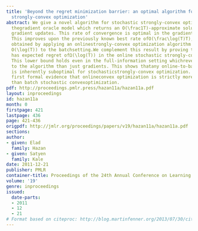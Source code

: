 ```yaml
---
title: 'Beyond the regret minimization barrier: an optimal algorithm for stochastic
  strongly-convex optimization'
abstract: We give a novel algorithm for stochastic strongly-convex optimization in
  thegradient oracle model which returns an O(\frac1T)-approximate solutionafter T
  gradient updates. This rate of convergence is optimal in the gradientoracle model.
  This improves upon the previously known best rate ofO(\frac\log(T)T), which was
  obtained by applying an onlinestrongly-convex optimization algorithm with regret
  O(\log(T)) to the batchsetting.We complement this result by proving that any algorithm
  has expected regret ofΩ(\log(T)) in the online stochastic strongly-convex optimizationsetting.
  This lower bound holds even in the full-information setting whichreveals more information
  to the algorithm than just gradients. This shows thatany online-to-batch conversion
  is inherently suboptimal for stochasticstrongly-convex optimization. This is the
  first formal evidence that onlineconvex optimization is strictly more difficult
  than batch stochastic convexoptimization.
pdf: http://proceedings.pmlr.press/hazan11a/hazan11a.pdf
layout: inproceedings
id: hazan11a
month: 0
firstpage: 421
lastpage: 436
page: 421-436
origpdf: http://jmlr.org/proceedings/papers/v19/hazan11a/hazan11a.pdf
sections: 
author:
- given: Elad
  family: Hazan
- given: Satyen
  family: Kale
date: 2011-12-21
publisher: PMLR
container-title: Proceedings of the 24th Annual Conference on Learning Theory
volume: '19'
genre: inproceedings
issued:
  date-parts:
  - 2011
  - 12
  - 21
# Format based on citeproc: http://blog.martinfenner.org/2013/07/30/citeproc-yaml-for-bibliographies/
---
```

